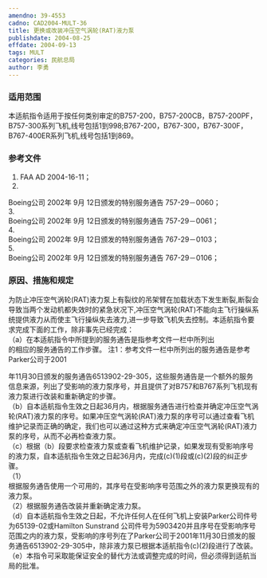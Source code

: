 ```yaml
---
amendno: 39-4553  
cadno: CAD2004-MULT-36  
title: 更换或改装冲压空气涡轮(RAT)液力泵  
publishdate: 2004-08-25  
effdate: 2004-09-13  
tags: MULT  
categories: 民航总局  
author: 李勇  
---
```

  
### 适用范围  
本适航指令适用于按任何类别审定的B757-200，B757-200CB，B757-200PF，B757-300系列飞机,线号包括1到998;B767-200，B767-300，B767-300F，B767-400ER系列飞机,线号包括1到869。  
  
<!--more-->  
### 参考文件  
1. FAA AD 2004-16-11；  
2.  
Boeing公司 2002年 9月 12日颁发的特别服务通告 757-29－0060；  
3.  
Boeing公司 2002年 9月 12日颁发的特别服务通告 757-29－0061；  
4.  
Boeing公司 2002年 9月 12日颁发的特别服务通告 767-29－0103；  
5.  
Boeing公司 2002年 9月 12日颁发的特别服务通告 767-29－0106；  
  
### 原因、措施和规定  
为防止冲压空气涡轮(RAT)液力泵上有裂纹的吊架臂在加载状态下发生断裂,断裂会导致当两个发动机都失效时的紧急状况下,冲压空气涡轮(RAT)不能向主飞行操纵系统提供液力从而使主飞行操纵失去液力,进一步导致飞机失去控制。本适航指令要求完成下面的工作，除非事先已经完成：  
（a）在本适航指令中所提到的服务通告是指参考文件一栏中所列出  
的相应的服务通告的工作步骤。 注1：参考文件一栏中所列出的服务通告是参考Parker公司于2001  
    
年11月30日颁发的服务通告6513902-29-305，这些服务通告是一个额外的服务信息来源，列出了受影响的液力泵序号，并且提供了对B757和B767系列飞机现有液力泵进行改装和重新确定的步骤。  
（b）自本适航指令生效之日起36月内，根据服务通告进行检查并确定冲压空气涡轮(RAT)液力泵的序号。如果冲压空气涡轮(RAT)液力泵的序号可以通过查看飞机维护记录而正确的确定，我们也可以通过这种方式来确定冲压空气涡轮(RAT)液力泵的序号，从而不必再检查液力泵。  
（c）根据（b）段要求检查液力泵或查看飞机维护记录，如果发现有受影响序号的液力泵，自本适航指令生效之日起36月内，完成(c)(1)段或(c)(2)段的纠正步骤。  
（1）  
根据服务通告使用一个可用的，其序号在受影响序号范围之外的液力泵更换现有的液力泵。  
（2）根据服务通告改装并重新确定液力泵。  
（d）自本适航指令生效之日起，不允许任何人在任何飞机上安装Parker公司件号为65139-02或Hamilton Sunstrand 公司件号为5903420并且序号在受影响序号范围之内的液力泵，受影响的序号列在了Parker公司于2001年11月30日颁发的服务通告6513902-29-305中，除非液力泵已根据本适航指令(c)(2)段进行了改装。  
（e）本指令可采取能保证安全的替代方法或调整完成的时间，但必须得到适航当局的批准。  
  
